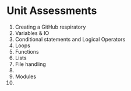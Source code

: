 # Unit Assessments
1. Creating a GitHub respiratory
2. Variables & IO
3. Conditional statements and Logical Operators
4. Loops
5. Functions
6. Lists
7. File handling 
8.
9. Modules
10.
